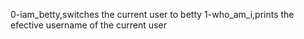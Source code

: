 0-iam_betty,switches the current user to betty
1-who_am_i,prints the efective username of the current user

